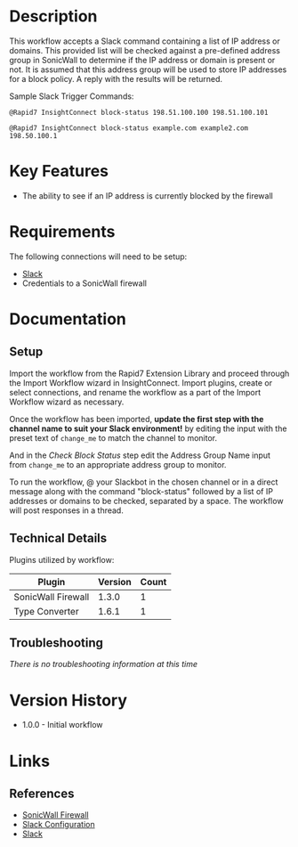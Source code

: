 # Description

This workflow accepts a Slack command containing a list of IP address or domains. This provided list will be checked against a pre-defined address group in SonicWall to determine if the IP address or domain is present or not. It is assumed that this address group will be used to store IP addresses for a block policy. A reply with the results will be returned.

Sample Slack Trigger Commands:

`@Rapid7 InsightConnect block-status 198.51.100.100 198.51.100.101`

`@Rapid7 InsightConnect block-status example.com example2.com 198.50.100.1`

# Key Features

* The ability to see if an IP address is currently blocked by the firewall

# Requirements

The following connections will need to be setup:

* [Slack](https://insightconnect.help.rapid7.com/docs/configure-slack-for-chatops)
* Credentials to a SonicWall firewall

# Documentation

## Setup

Import the workflow from the Rapid7 Extension Library and proceed through the Import Workflow wizard in InsightConnect. Import plugins, create or select connections, and rename the workflow as a part of the Import Workflow wizard as necessary.

Once the workflow has been imported, **update the first step with the channel name to suit your Slack environment!** by editing the input with the preset text of `change_me` to match the channel to monitor.

And in the _Check Block Status_ step edit the Address Group Name input from `change_me` to an appropriate address group to monitor.

To run the workflow, @ your Slackbot in the chosen channel or in a direct message along with the command "block-status" followed by a list of IP addresses or domains to be checked, separated by a space. The workflow will post responses in a thread.

## Technical Details

Plugins utilized by workflow:

|Plugin|Version|Count|
|----|----|--------|
|SonicWall Firewall|1.3.0|1|
|Type Converter|1.6.1|1|

## Troubleshooting

_There is no troubleshooting information at this time_

# Version History

* 1.0.0 - Initial workflow

# Links

## References

* [SonicWall Firewall](https://www.sonicwall.com/)
* [Slack Configuration](https://insightconnect.help.rapid7.com/docs/configure-slack-for-chatops)
* [Slack](https://slack.com/)
